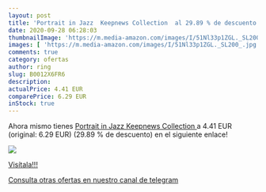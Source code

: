 ```yaml
---
layout: post
title: 'Portrait in Jazz  Keepnews Collection  al 29.89 % de descuento'
date: 2020-09-28 06:28:03
thumbnailImage: 'https://m.media-amazon.com/images/I/51Nl33p1ZGL._SL200_.jpg'
images: [ 'https://m.media-amazon.com/images/I/51Nl33p1ZGL._SL200_.jpg' ]
comments: true
category: ofertas
author: ring
slug: B0012X6FR6
description:
actualPrice: 4.41 EUR
comparePrice: 6.29 EUR
inStock: true
---
```


Ahora mismo tienes [Portrait in Jazz  Keepnews Collection ](https://www.amazon.com/dp/B0012X6FR6/?tag=redken08-20) a 4.41 EUR (original: 6.29 EUR) (29.89 %  de descuento) en el siguiente enlace!

[![](https://m.media-amazon.com/images/I/51Nl33p1ZGL._SL200_.jpg)](https://www.amazon.com/dp/B0012X6FR6/?tag=redken08-20)

[Visítala!!!](https://www.amazon.com/dp/B0012X6FR6/?tag=redken08-20)

[Consulta otras ofertas en nuestro canal de telegram](https://t.me/s/ofertas25)
